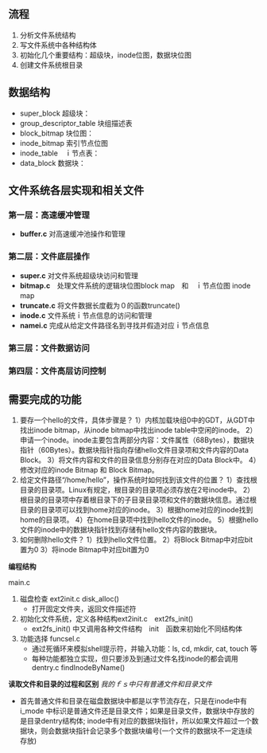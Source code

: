 ## 流程
1. 分析文件系统结构
2. 写文件系统中各种结构体
3. 初始化几个重要结构：超级块，inode位图，数据块位图
4. 创建文件系统根目录

## 数据结构
+ super_block 超级块：
+ group_descriptor_table 块组描述表
+ block_bitmap 块位图：
+ inode_bitmap 索引节点位图
+ inode_table　ｉ节点表：
+ data_block 数据块：

## 文件系统各层实现和相关文件
### 第一层：高速缓冲管理
+ **buffer.c** 对高速缓冲池操作和管理
 
### 第二层：文件底层操作
+ **super.c** 对文件系统超级块访问和管理
+ **bitmap.c**　处理文件系统的逻辑块位图block map　和　ｉ节点位图 inode map　
+ **truncate.c** 将文件数据长度截为０的函数truncate()
+ **inode.c** 文件系统ｉ节点信息的访问和管理
+ **namei.c** 完成从给定文件路径名到寻找并假造对应ｉ节点信息

### 第三层：文件数据访问


### 第四层：文件高层访问控制







## 需要完成的功能
1. 要存一个hello的文件，具体步骤是？
    1）内核加载块组0中的GDT，从GDT中找出inode bitmap，从inode bitmap中找出inode table中空闲的inode。
    2）申请一个inode。inode主要包含两部分内容：文件属性（68Bytes），数据块指针（60Bytes）。数据块指针指向存储hello文件目录项和文件内容的Data Block。
    3）将文件内容和文件的目录信息分别存在对应的Data Block中。
    4）修改对应的inode Bitmap 和 Block Bitmap。
2. 给定文件路径“/home/hello”，操作系统时如何找到该文件的位置？
    1）查找根目录的目录项。Linux有规定，根目录的目录项必须存放在2号inode中。
    2）根目录的目录项中存着根目录下的子目录目录项和文件的数据块信息。通过根目录的目录项可以找到home对应的inode。
    3）根据home对应的inode找到home的目录项。
    4）在home目录项中找到hello文件的inode。
    5）根据hello文件的inode中的数据块指针找到存储有hello文件内容的数据块。
3. 如何删除hello文件？
    1）找到hello文件位置。
    2）将Block Bitmap中对应bit置为0
    3）将inode Bitmap中对应bit置为0


**编程结构**

main.c
1. 磁盘检查 ext2init.c  disk_alloc()
    + 打开固定文件夹，返回文件描述符
2. 初始化文件系统，定义各种结构ext2init.c　ext2fs_init()
    + ext2fs_init() 中又调用各种文件结构　init　函数来初始化不同结构体
3. 功能选择 funcsel.c 
    + 通过死循环来模拟shell提示符，并输入功能：ls, cd, mkdir, cat, touch 等
    + 每种功能都独立实现，但只要涉及到通过文件名找inode的都会调用　dentry.c findInodeByName()

 
**读取文件和目录的过程和区别**
*我的ｆｓ中只有普通文件和目录文件*
+ 首先普通文件和目录在磁盘数据块中都是以字节流存在，只是在inode中有 i_mode 中标识是普通文件还是目录文件；如果是目录文件，数据块中存放的是目录dentry结构体; inode中有对应的数据块指针，所以如果文件超过一个数据块，则会数据块指针会记录多个数据块编号(一个文件的数据块不一定连续存放)